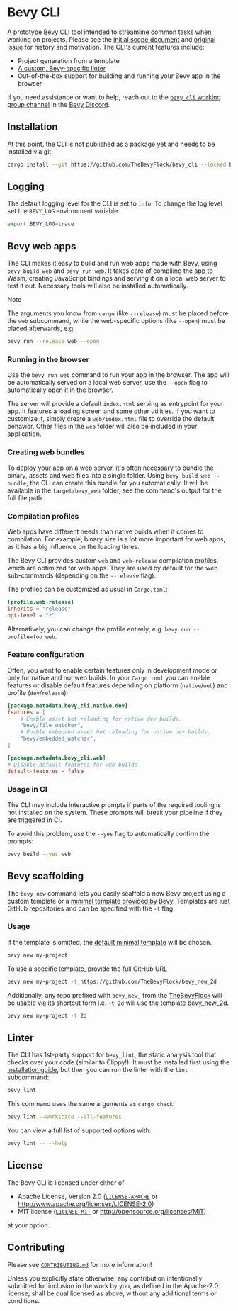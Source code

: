 # Bevy CLI

A prototype [Bevy] CLI tool intended to streamline common tasks when working on projects. Please see the [initial scope document] and [original issue] for history and motivation. The CLI's current features include:

- Project generation from a template
- [A custom, Bevy-specific linter](bevy_lint/README.md)
- Out-of-the-box support for building and running your Bevy app in the browser

If you need assistance or want to help, reach out to the [`bevy_cli` working group channel] in the [Bevy Discord].

[Bevy]: https://bevyengine.org
[initial scope document]: https://hackmd.io/cCHAfbtaSviU_MDnbNHKxg
[original issue]: https://github.com/bevyengine/bevy/issues/436
[`bevy_cli` working group channel]: https://discord.com/channels/691052431525675048/1278871953721262090
[Bevy Discord]: https://discord.gg/bevy

## Installation

At this point, the CLI is not published as a package yet and needs to be installed via git:

```sh
cargo install --git https://github.com/TheBevyFlock/bevy_cli --locked bevy_cli
```

## Logging

The default logging level for the CLI is set to `info`. To change the log level set the `BEVY_LOG` environment variable.

```sh
export BEVY_LOG=trace
```

## Bevy web apps

The CLI makes it easy to build and run web apps made with Bevy, using `bevy build web` and `bevy run web`.
It takes care of compiling the app to Wasm, creating JavaScript bindings and serving it on a local web server to test it out.
Necessary tools will also be installed automatically.

> [!NOTE]
>
> The arguments you know from `cargo` (like `--release`) must be placed before the `web` subcommand, while the web-specific options (like `--open`) must be placed afterwards, e.g.
>
> ```sh
> bevy run --release web --open
> ```

### Running in the browser

Use the `bevy run web` command to run your app in the browser.
The app will be automatically served on a local web server, use the `--open` flag to automatically open it in the browser.

The server will provide a default `index.html` serving as entrypoint for your app.
It features a loading screen and some other utilities.
If you want to customize it, simply create a `web/index.html` file to override the default behavior.
Other files in the `web` folder will also be included in your application.

### Creating web bundles

To deploy your app on a web server, it's often necessary to bundle the binary, assets and web files into a single folder.
Using `bevy build web --bundle`, the CLI can create this bundle for you automatically.
It will be available in the `target/bevy_web` folder, see the command's output for the full file path.

### Compilation profiles

Web apps have different needs than native builds when it comes to compilation.
For example, binary size is a lot more important for web apps, as it has a big influence on the loading times.

The Bevy CLI provides custom `web` and `web-release` compilation profiles, which are optimized for web apps.
They are used by default for the web sub-commands (depending on the `--release` flag).

The profiles can be customized as usual in `Cargo.toml`:

```toml
[profile.web-release]
inherits = "release"
opt-level = "z"
```

Alternatively, you can change the profile entirely, e.g. `bevy run --profile=foo web`.

### Feature configuration

Often, you want to enable certain features only in development mode or only for native and not web builds.
In your `Cargo.toml` you can enable features or disable default features depending on platform (`native`/`web`) and profile (`dev`/`release`):

```toml
[package.metadata.bevy_cli.native.dev]
features = [
    # Enable asset hot reloading for native dev builds.
    "bevy/file_watcher",
    # Enable embedded asset hot reloading for native dev builds.
    "bevy/embedded_watcher",
]

[package.metadata.bevy_cli.web]
# Disable default features for web builds
default-features = false
```

### Usage in CI

The CLI may include interactive prompts if parts of the required tooling is not installed on the system.
These prompts will break your pipeline if they are triggered in CI.

To avoid this problem, use the `--yes` flag to automatically confirm the prompts:

```sh
bevy build --yes web
```

## Bevy scaffolding

The `bevy new` command lets you easily scaffold a new Bevy project using a custom template or a [minimal template provided by Bevy](https://github.com/TheBevyFlock/bevy_new_minimal).
Templates are just GitHub repositories and can be specified with the `-t` flag.

### Usage

If the template is omitted, the [default minimal template](https://github.com/TheBevyFlock/bevy_new_minimal) will be chosen.

```sh
bevy new my-project
```

To use a specific template, provide the full GitHub URL

```sh
bevy new my-project -t https://github.com/TheBevyFlock/bevy_new_2d
```

Additionally, any repo prefixed with `bevy_new_` from the [TheBevyFlock](https://github.com/TheBevyFlock) will be usable via its shortcut form i.e. `-t 2d` will use the template [bevy_new_2d](https://github.com/TheBevyFlock/bevy_new_2d).

```sh
bevy new my-project -t 2d
```

## Linter

The CLI has 1st-party support for `bevy_lint`, the static analysis tool that checks over your code (similar to Clippy!). It must be installed first using the [installation guide], but then you can run the linter with the `lint` subcommand:

```sh
bevy lint
```

This command uses the same arguments as `cargo check`:

```sh
bevy lint --workspace --all-features
```

You can view a full list of supported options with:

```sh
bevy lint -- --help
```

[installation guide]: https://thebevyflock.github.io/bevy_cli/bevy_lint/index.html#installation

## License

The Bevy CLI is licensed under either of

- Apache License, Version 2.0 ([`LICENSE-APACHE`](LICENSE-APACHE) or <http://www.apache.org/licenses/LICENSE-2.0>)
- MIT license ([`LICENSE-MIT`](LICENSE-MIT) or <http://opensource.org/licenses/MIT>)

at your option.

## Contributing

Please see [`CONTRIBUTING.md`](CONTRIBUTING.md) for more information!

Unless you explicitly state otherwise, any contribution intentionally submitted for inclusion in the work by you, as defined in the Apache-2.0 license, shall be dual licensed as above, without any additional terms or conditions.
